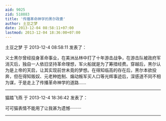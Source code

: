 ```yaml
---
aid: 9025
zid: 518883
title: '传播革命神学的黑尔政委'
author: 土豆之梦
date: 2013-12-04 08:58:11+07:00
lastmod: 2013-12-04 18:36:00+07:00
---
```


土豆之梦 于 2013-12-4 08:58:11 发表了：

义士黑尔曾经投身革命事业，在美洲丛林中打了十年游击战争，在游击队被政府军消灭后，独自一人依旧坚持革命理想，军火船就是为了筹措经费。穿越后，黑尔认为是上帝的天启，让其实现前世未竟的梦想。在得知临高的存在后，黑尔本欲投奔，但在得知贩奴、元老种姓制、煽动叛军买人口等光辉事迹后，深感道不同不相为谋，于是走上了传播革命神学的道路……

---------

猫踏飞燕 于 2013-12-4 18:36:42 发表了：

可可猫表情不能用了让我甚为遗憾·········

---------

